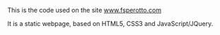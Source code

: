 This is the code used on the site www.fsperotto.com

It is a static webpage, based on HTML5, CSS3 and JavaScript/JQuery.
